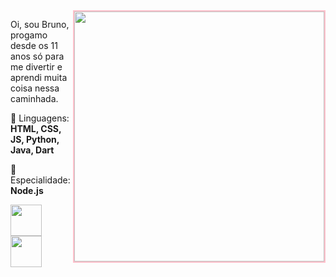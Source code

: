 <img src="https://i.pinimg.com/564x/6b/88/9e/6b889edd814d17af1a372e114242510f.jpg" style="border: 2px solid pink;" min-width="400px" max-width="400px" width="400px" align="right">

<p align="left"> 
  Oi, sou Bruno, progamo desde os 11 anos só para me divertir e aprendi muita coisa nessa caminhada.
</p>

<p align="left">
  🔧 Linguagens: <strong>HTML, CSS, JS, Python, Java, Dart</strong>
</p>

<p align="left">
  💼 Especialidade: <strong>Node.js</strong>
</p>

<p align="left">
  <a href="https://oboy.fun/" alt="Discord">
  <img src="https://cdn-icons-png.flaticon.com/512/4945/4945973.png" max-width="50px" width="50px" /></a>

  <a href="https://steamcommunity.com/id/brunooboy/" alt="Steam">
  <img src="https://cdn-icons-png.flaticon.com/512/3/3782.png" max-width="50px" width="50px"  /></a>
</p>
